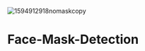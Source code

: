 
![1594912918nomaskcopy](https://user-images.githubusercontent.com/73229189/113714790-68df6180-9706-11eb-9f6f-d792cf8e4e93.jpg)

# Face-Mask-Detection
